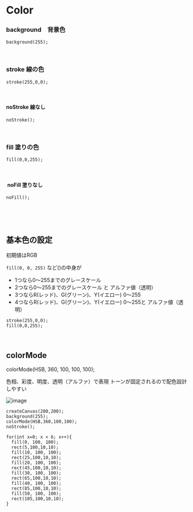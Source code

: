 # Color


### background　背景色

```
background(255);
```

&nbsp;


### stroke 線の色

```
stroke(255,0,0);
```

&nbsp;

#### noStroke 線なし
```
noStroke();
```

&nbsp;

### fill 塗りの色

```
fill(0,0,255);
```

&nbsp;


####  noFill 塗りなし

```
noFill();
```

&nbsp;


&nbsp;

## 基本色の設定

初期値はRGB

`fill(0, 0, 255)` など()の中身が

* 1つなら0〜255までのグレースケール
* 2つなら0〜255までのグレースケール と アルファ値（透明）
* 3つならR(レッド)、G(グリーン)、Y(イエロー) 0〜255
* 4つならR(レッド)、G(グリーン)、Y(イエロー) 0〜255と アルファ値（透明）


```
stroke(255,0,0);
fill(0,0,255);
```

&nbsp;
&nbsp;


## colorMode

colorMode(HSB, 360, 100, 100, 100);

色相、彩度、明度、透明（アルファ）で表現
トーンが固定されるので配色設計しやすい


![image](https://yonekura907.github.io/dh17processing/for01.png)

```
createCanvas(200,200);
background(255);
colorMode(HSB,360,100,100);
noStroke();

for(int x=0; x < 6; x++){
  fill(0, 100, 100);
  rect(5,100,10,10);
  fill(10, 100, 100);
  rect(25,100,10,10);
  fill(20, 100, 100);
  rect(45,100,10,10);
  fill(30, 100, 100);
  rect(65,100,10,10);
  fill(40, 100, 100);
  rect(85,100,10,10);
  fill(50, 100, 100);
  rect(105,100,10,10);
}
```

&nbsp;
&nbsp;
&nbsp;






